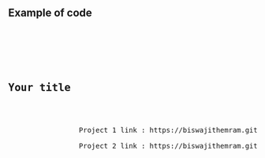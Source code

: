 
<h2>Example of code</h2>

<pre>
    <div class="container">
        <div class="block two first">
            <h2>Your title</h2>
            <div class="wrap">
                <span> Project 1 link : https://biswajithemram.github.io/pwskill/project1/</span> <br>
                <span> Project 2 link : https://biswajithemram.github.io/pwskill/project2/</span>
            </div>
        </div>
    </div>
</pre>
